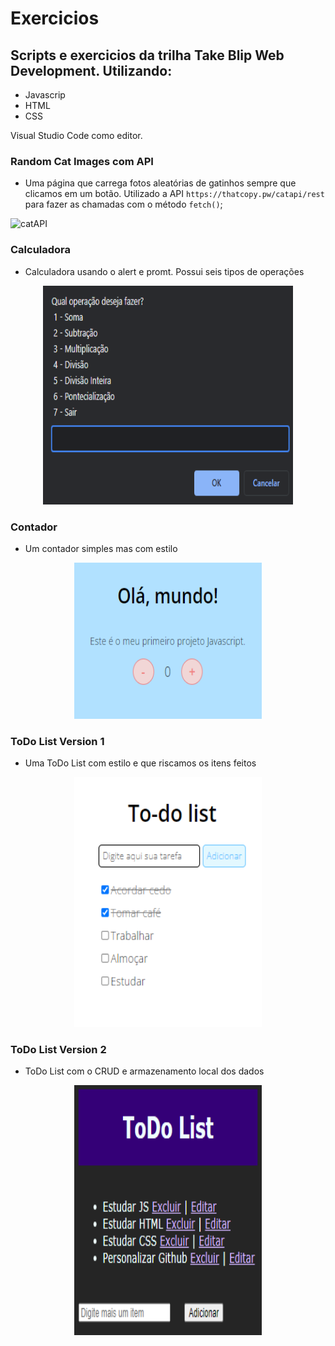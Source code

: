 # Exercicios 
## Scripts e exercicios da trilha Take Blip Web Development. Utilizando:

- Javascrip
- HTML
- CSS

Visual Studio Code como editor.

### Random Cat Images com API

  - Uma página que carrega fotos aleatórias de gatinhos sempre que clicamos em um botão. Utilizado a API `https://thatcopy.pw/catapi/rest` para fazer as chamadas com o método `fetch()`;

![catAPI](..images/api-cats.gif)

### Calculadora
  - Calculadora usando o alert e promt. Possui seis tipos de operações 

<p align="center">
  <img width="400" height="350" src="https://github.com/laripeanuts/dio-take-blip-web/blob/master/images/calculadora.png">
</p>

### Contador
  - Um contador simples mas com estilo

<p align="center">
  <img width="300" height="250" src="https://github.com/laripeanuts/dio-take-blip-web/blob/master/images/contador.png">
</p>

### ToDo List Version 1
  - Uma ToDo List com estilo e que riscamos os itens feitos 

<p align="center">
  <img width="300" height="400" src="https://github.com/laripeanuts/dio-take-blip-web/blob/master/images/todolistv1.png">
</p>

### ToDo List Version 2
  - ToDo List com o CRUD e armazenamento local dos dados 

<p align="center">
  <img width="300" height="400" src="https://github.com/laripeanuts/dio-take-blip-web/blob/master/images/todolistv2.png">
</p>


